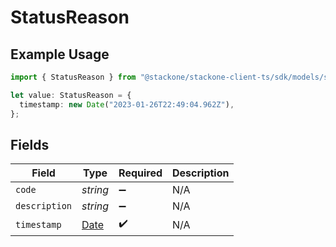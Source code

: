 # StatusReason

## Example Usage

```typescript
import { StatusReason } from "@stackone/stackone-client-ts/sdk/models/shared";

let value: StatusReason = {
  timestamp: new Date("2023-01-26T22:49:04.962Z"),
};
```

## Fields

| Field                                                                                         | Type                                                                                          | Required                                                                                      | Description                                                                                   |
| --------------------------------------------------------------------------------------------- | --------------------------------------------------------------------------------------------- | --------------------------------------------------------------------------------------------- | --------------------------------------------------------------------------------------------- |
| `code`                                                                                        | *string*                                                                                      | :heavy_minus_sign:                                                                            | N/A                                                                                           |
| `description`                                                                                 | *string*                                                                                      | :heavy_minus_sign:                                                                            | N/A                                                                                           |
| `timestamp`                                                                                   | [Date](https://developer.mozilla.org/en-US/docs/Web/JavaScript/Reference/Global_Objects/Date) | :heavy_check_mark:                                                                            | N/A                                                                                           |